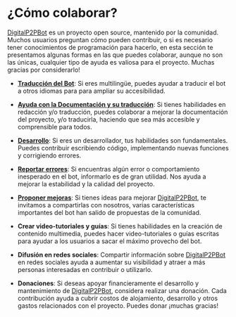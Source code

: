# ¿Cómo colaborar?

[DigitalP2PBot](https://t.me/DigitalP2PBot) es un proyecto open source, mantenido por la comunidad. Muchos usuarios preguntan cómo pueden contribuir, o si es necesario tener conocimientos de programación para hacerlo, en esta sección te presentamos algunas formas en las que puedes colaborar, aunque no son las únicas, cualquier tipo de ayuda es valiosa para el proyecto. Muchas gracias por considerarlo!

- [**Traducción del Bot**](./how-translate-the-bot.md): Si eres multilingüe, puedes ayudar a traducir el bot a otros idiomas para para ampliar su accesibilidad.

- [**Ayuda con la Documentación y su traducción**](./how-colaborate-with-documentation-translation.md): Si tienes habilidades en redacción y/o traducción, puedes colaborar a mejorar la documentación del proyecto, y/o traducirla, haciendo que sea más accesible y comprensible para todos.

- [**Desarrollo**](./development.md): Si eres un desarrollador, tus habilidades son fundamentales. Puedes contribuir escribiendo código, implementando nuevas funciones y corrigiendo errores.

- [**Reportar errores**](bugs-report.md): Si encuentras algún error o comportamiento inesperado en el bot, informarlo es de gran utilidad. Nos ayuda a mejorar la estabilidad y la calidad del proyecto.

- [**Proponer mejoras**](improvement-propose.md): Si tienes ideas para mejorar [DigitalP2PBot](https://t.me/DigitalP2PBot), te invitamos a compartirlas con nosotros, varias características importantes del bot han salido de propuestas de la comunidad. 

- **Crear video-tutoriales y guías**: Si tienes habilidades en la creación de contenido multimedia, puedes hacer video-tutoriales o guías escritas para ayudar a los usuarios a sacar el máximo provecho del bot.

- **Difusión en redes sociales**: Compartir información sobre [DigitalP2PBot](https://t.me/DigitalP2PBot) en redes sociales ayuda a aumentar su visibilidad y atraer a más personas interesadas en contribuir o utilizarlo.

- **Donaciones**: Si deseas apoyar financieramente el desarrollo y mantenimiento de [DigitalP2PBot](https://t.me/DigitalP2PBot), considera realizar una donación. Cada contribución ayuda a cubrir costos de alojamiento, desarrollo y otros gastos relacionados con el proyecto. Puedes donar ¡muchas gracias!
